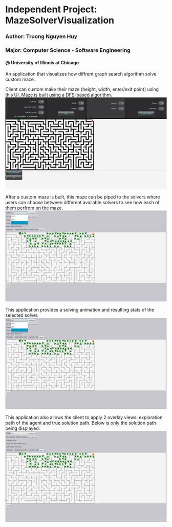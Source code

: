 # Independent Project: MazeSolverVisualization
### Author: Truong Nguyen Huy
### Major: Computer Science - Software Engineering
#### @ University of Illinois at Chicago

An application that visualizes how diffrent graph search algorithm solve custom maze.

Client can custom make their maze (height, width, enter/exit point) using this UI. Maze is built using a DFS-based algorithm.
![Build Maze screen](src/main/resources/images/buildMazeUI.jpg)

After a custom maze is built, this maze can be piped to the solvers where users can choose between different available solvers to see how each of them perfrom on the maze.
![Pick Solver screen](src/main/resources/images/pickSolverUI.jpg)

This application provides a solving animation and resulting stats of the selected solver.
![Snapshot of Solving Animation screen](src/main/resources/images/pickSolverUI.jpg)

This application also allows the client to apply 2 overlay views: exploration path of the agent and true solution path. Below is only the solution path being displayed:
![A* Solution screen](src/main/resources/images/solutionUI.jpg)
